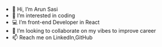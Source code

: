 - 👋 Hi, I’m Arun Sasi
- 👀 I’m interested in coding 
- 💻 I’m front-end Developer in React
- 💞️ I’m looking to collaborate on my vibes to improve career
- 📫 Reach me on LinkedIn,GitHub

<!---
arunsasi18/arunsasi18 is a ✨ special ✨ repository because its `README.md` (this file) appears on your GitHub profile.
You can click the Preview link to take a look at your changes.
--->
